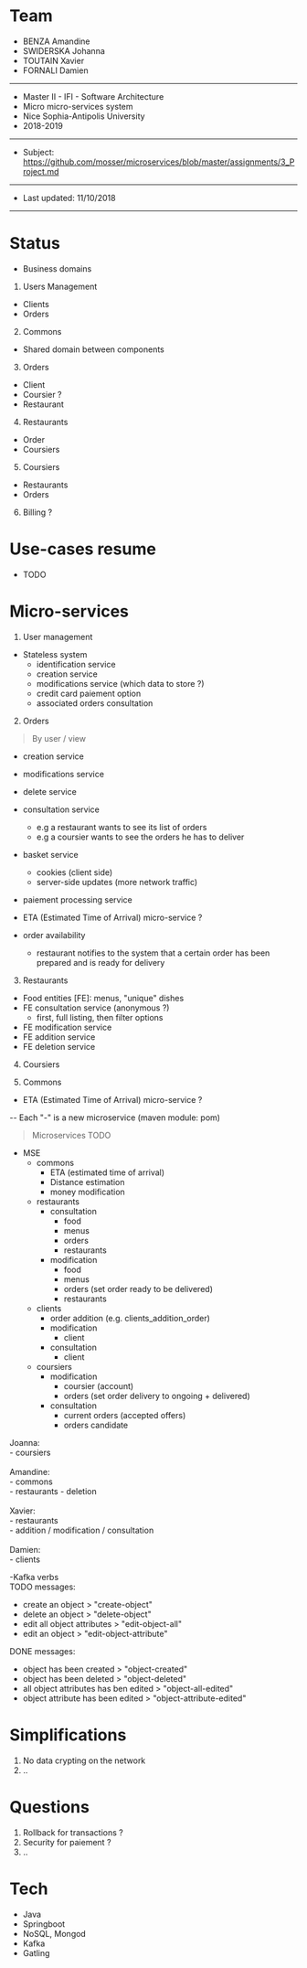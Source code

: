 # Team
- BENZA Amandine 
- SWIDERSKA Johanna
- TOUTAIN Xavier
- FORNALI Damien
----
- Master II - IFI - Software Architecture
- Micro micro-services system
- Nice Sophia-Antipolis University
- 2018-2019
----
- Subject: https://github.com/mosser/microservices/blob/master/assignments/3_Project.md
---
- Last updated: 11/10/2018
---

# Status
- Business domains

1. Users Management
* Clients
* Orders

2. Commons
* Shared domain between components

3. Orders
* Client
* Coursier ?
* Restaurant

4. Restaurants
* Order
* Coursiers

5. Coursiers
* Restaurants
* Orders

6. Billing ?


# Use-cases resume
- TODO

# Micro-services
1. User management
- Stateless system
	- identification service
	- creation service
	- modifications service (which data to store ?)
	- credit card paiement option
	- associated orders consultation

2. Orders
> By user / view
- creation service
- modifications service
- delete service

- consultation service
	- e.g a restaurant wants to see its list of orders
	- e.g a coursier wants to see the orders he has to deliver

- basket service
	- cookies (client side)
	- server-side updates (more network traffic)

- paiement processing service
- ETA (Estimated Time of Arrival) micro-service ?
- order availability
	- restaurant notifies to the system that
		a certain order has been prepared and is
		ready for delivery

3. Restaurants
- Food entities [FE]: menus, "unique" dishes
- FE consultation service (anonymous ?)
	- first, full listing, then filter options
- FE modification service
- FE addition service
- FE deletion service

4. Coursiers

5. Commons
- ETA (Estimated Time of Arrival) micro-service ?

--
Each "-" is a new microservice (maven module: pom)


> Microservices TODO

- MSE
	- commons
		- ETA (estimated time of arrival)
		- Distance estimation
		- money modification
	- restaurants
		- consultation
			- food
			- menus
			- orders
			- restaurants
		- modification
			- food
			- menus
			- orders (set order ready to be delivered)
			- restaurants
	- clients
		- order addition (e.g. clients_addition_order)
		- modification
			- client
		- consultation
			- client
	- coursiers
		- modification
			- coursier (account)
			- orders (set order delivery to ongoing + delivered)
		- consultation
			- current orders (accepted offers)
			- orders candidate

Joanna:<br>
	- coursiers<br>
	<br>
Amandine:<br>
	- commons<br>
	- restaurants - deletion<br>
	<br>
Xavier:<br>
	- restaurants<br>
	- addition / modification / consultation<br><br>
Damien:<br>
	- clients<br>
	
-Kafka verbs<br>
TODO messages:<br>
- create an object > "create-object"<br>
- delete an object > "delete-object"<br>
- edit all object attributes > "edit-object-all"<br>
- edit an object > "edit-object-attribute"<br> 

DONE messages:<br>
- object has been created > "object-created"<br>
- object has been deleted > "object-deleted"<br>
- all object attributes has ben edited > "object-all-edited"<br>
- object attribute has been edited > "object-attribute-edited"<br> 

# Simplifications
1. No data crypting on the network
2. ..

# Questions
1. Rollback for transactions ?
2. Security for paiement ?
3. ..

# Tech
- Java
- Springboot
- NoSQL, Mongod
- Kafka
- Gatling